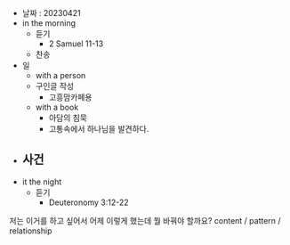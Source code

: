 - 날짜 : 20230421
- in the morning
	- 듣기
		- 2 Samuel 11-13
	- 찬송
- 일
	- with a person
	- 구인글 작성
		- 고흥맘카페용
	- with a book
		- 아담의 침묵
		- 고통속에서 하나님을 발견하다.
- 사건
	- 
- it the night
	- 듣기
		- Deuteronomy 3:12-22






저는 이거를 하고 싶어서 어제 이렇게 했는데 뭘 바꿔야 할까요?
content / pattern / relationship